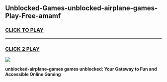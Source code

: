 
## Unblocked-Games-unblocked-airplane-games-Play-Free-amamf
<h3>
<a href="https://premium76.site?title=unblocked-airplane-games&ref=23A">CLICK TO PLAY</a></h3>
<hr>

<h3>
<a href="https://premium76.site?title=unblocked-airplane-games&ref=23A">CLICK 2 PLAY</a>
  
</h3>

<a href="https://premium76.site?title=unblocked-airplane-games&ref=23A"><img src="https://clearcache.store/games.png"></a>


**unblocked-airplane-games games unblocked: Your Gateway to Fun and Accessible Online Gaming**
